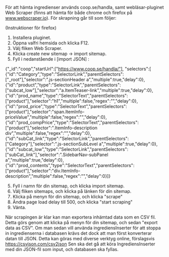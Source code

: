 För att hämta ingredienser används coop.se/handla, samt webläsar-pluginet Web Scraper (finns att hämta för både chrome och firefox på www.webscraper.io).
För skrapning går till som följer:

(Instruktioner för firefox)
1. Installera pluginet.
2. Öppna valfri hemsida och klicka F12.
3. Välj fliken Web Scraper.
4. Klicka create new sitemap -> import sitemap.
5. Fyll i nedanstående i [import JSON] :

{"_id":"coop","startUrl":["https://www.coop.se/handla/"],
"selectors":[
{"id":"Category","type":"SelectorLink","parentSelectors":["_root"],"selector":".js-sectionHeader a","multiple":true,"delay":0},
{"id":"product","type":"SelectorLink","parentSelectors":["subcat_low"],"selector":"a.ItemTeaser-link","multiple":true,"delay":0},
{"id":"prod_name","type":"SelectorText","parentSelectors":["product"],"selector":"h1","multiple":false,"regex":"","delay":0},
{"id":"prod_price","type":"SelectorText","parentSelectors":["product"],"selector":"span.ItemInfo-priceValue","multiple":false,"regex":"","delay":0},
{"id":"prod_compPrice","type":"SelectorText","parentSelectors":["product"],"selector":".ItemInfo-description div","multiple":false,"regex":"","delay":0},
{"id":"subCat_link","type":"SelectorLink","parentSelectors":["Category"],"selector":".js-sectionSubLevel a","multiple":true,"delay":0},
{"id":"subcat_low","type":"SelectorLink","parentSelectors":["subCat_link"],"selector":".SidebarNav-subPanel a","multiple":true,"delay":0},
{"id":"prod_contents","type":"SelectorText","parentSelectors":["product"],"selector":"div.ItemInfo-description","multiple":false,"regex":"","delay":0}]}

5. Fyll i namn för din sitemap, och klicka import sitemap.
6. Välj fliken sitemaps, och klicka på länken för din sitemap.
7. Klicka på menyn för din sitemap, och klicka "scrape"
8. Ändra page load delay till 500, och klicka "start scraping"
9. Vänta.

När scrapingen är klar kan man exportera inhämtad data som en CSV fil.
Detta görs genom att klicka på menyn för din sitemap, och sedan "export data as CSV".
Om man sedan vill använda ingrediensInserter för att stoppa in ingredienserna i databasen krävs det dock att man först konverterar datan 
till JSON. Detta kan göras med diverse verktyg online, förslagsvis https://csvjson.com/csv2json
Sen ska det gå att köra IngrediensInserter med din JSON-fil som input, och databasen ska fyllas.